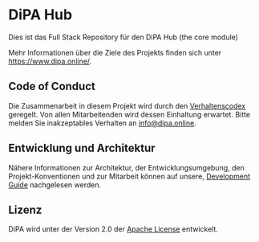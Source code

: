 # DiPA Hub

Dies ist das Full Stack Repository für den DiPA Hub (the core module)

Mehr Informationen über die Ziele des Projekts finden sich unter https://www.dipa.online/.

## Code of Conduct

Die Zusammenarbeit in diesem Projekt wird durch den 
[Verhaltenscodex](https://github.com/DiPA-Projekt/contribution/blob/master/CODE_OF_CONDUCT.md) geregelt. Von 
allen Mitarbeitenden wird dessen Einhaltung erwartet. Bitte melden Sie inakzeptables Verhalten an info@dipa.online.

## Entwicklung und Architektur

Nähere Informationen zur Architektur, der Entwicklungsumgebung, den Projekt-Konventionen und zur Mitarbeit können 
auf unsere, [Development Guide](DEVELOPMENT.md) nachgelesen werden.  

## Lizenz

DiPA wird unter der Version 2.0 der [Apache License](https://www.apache.org/licenses/LICENSE-2.0) entwickelt.
